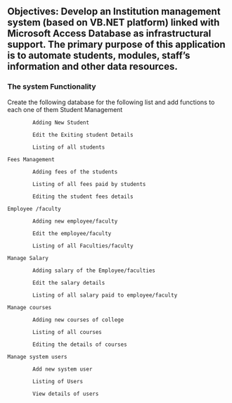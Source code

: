 ## Objectives: Develop an Institution management system (based on VB.NET platform) linked with Microsoft Access Database as infrastructural support. The primary purpose of this application is to automate students, modules, staff’s information and other data resources.
### The system Functionality

Create the following database for the following list and add functions to each one of
them 
    Student Management

            Adding New Student

            Edit the Exiting student Details

            Listing of all students

    Fees Management

            Adding fees of the students

            Listing of all fees paid by students

            Editing the student fees details

    Employee /faculty

            Adding new employee/faculty

            Edit the employee/faculty

            Listing of all Faculties/faculty

    Manage Salary

            Adding salary of the Employee/faculties

            Edit the salary details

            Listing of all salary paid to employee/faculty

    Manage courses

            Adding new courses of college

            Listing of all courses

            Editing the details of courses

    Manage system users

            Add new system user

            Listing of Users

            View details of users